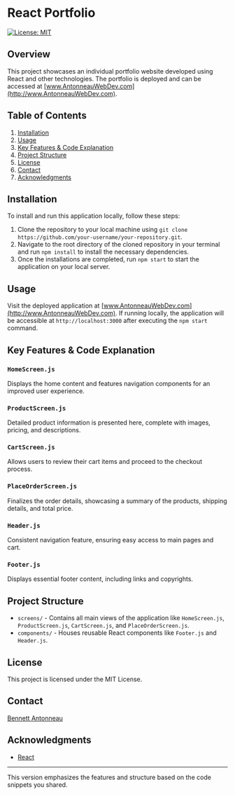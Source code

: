# React Portfolio

[![License: MIT](https://img.shields.io/badge/License-MIT-blue.svg)](https://opensource.org/licenses/MIT)

## Overview

This project showcases an individual portfolio website developed using React and other technologies. The portfolio is deployed and can be accessed at [www.AntonneauWebDev.com](http://www.AntonneauWebDev.com).

## Table of Contents
1. [Installation](#installation)
2. [Usage](#usage)
3. [Key Features & Code Explanation](#key-features-&-code-explanation)
4. [Project Structure](#project-structure)
5. [License](#license)
6. [Contact](#contact)
7. [Acknowledgments](#Acknowledgments)

## Installation

To install and run this application locally, follow these steps:

1. Clone the repository to your local machine using `git clone https://github.com/your-username/your-repository.git`.
2. Navigate to the root directory of the cloned repository in your terminal and run `npm install` to install the necessary dependencies.
3. Once the installations are completed, run `npm start` to start the application on your local server.

## Usage

Visit the deployed application at [www.AntonneauWebDev.com](http://www.AntonneauWebDev.com). If running locally, the application will be accessible at `http://localhost:3000` after executing the `npm start` command.

## Key Features & Code Explanation

### `HomeScreen.js`
Displays the home content and features navigation components for an improved user experience.

### `ProductScreen.js`
Detailed product information is presented here, complete with images, pricing, and descriptions.

### `CartScreen.js`
Allows users to review their cart items and proceed to the checkout process.

### `PlaceOrderScreen.js`
Finalizes the order details, showcasing a summary of the products, shipping details, and total price.

### `Header.js`
Consistent navigation feature, ensuring easy access to main pages and cart.

### `Footer.js`
Displays essential footer content, including links and copyrights.

## Project Structure

- `screens/` - Contains all main views of the application like `HomeScreen.js`, `ProductScreen.js`, `CartScreen.js`, and `PlaceOrderScreen.js`.
- `components/` - Houses reusable React components like `Footer.js` and `Header.js`.

## License
This project is licensed under the MIT License.

## Contact
[Bennett Antonneau](mailto:benantonn@gmail.com)

## Acknowledgments
- [React](https://reactjs.org/)

---

This version emphasizes the features and structure based on the code snippets you shared.
